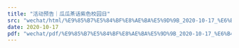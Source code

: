 ```yaml
---
title: "活动预告｜瓜瓜茶话紫色校园日"
src: "wechat/html/%E9%85%B7%E5%84%BF%E8%AE%BA%E5%9D%9B_2020-10-17_%E6%B4%BB%E5%8A%A8%E9%A2%84%E5%91%8A%EF%BD%9C%E7%93%9C%E7%93%9C%E8%8C%B6%E8%AF%9D%E7%B4%AB%E8%89%B2%E6%A0%A1%E5%9B%AD%E6%97%A5.html"
date: 2020-10-17
pdf: "wechat/pdf/%E9%85%B7%E5%84%BF%E8%AE%BA%E5%9D%9B_2020-10-17_%E6%B4%BB%E5%8A%A8%E9%A2%84%E5%91%8A%EF%BD%9C%E7%93%9C%E7%93%9C%E8%8C%B6%E8%AF%9D%E7%B4%AB%E8%89%B2%E6%A0%A1%E5%9B%AD%E6%97%A5.pdf"
---
```

